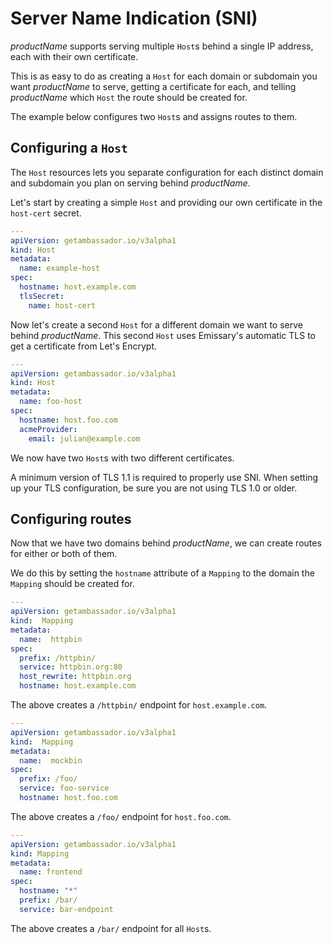 # Server Name Indication (SNI)

$productName$ supports serving multiple `Host`s behind a single IP address, each
with their own certificate.

This is as easy to do as creating a `Host` for each domain or subdomain you
want $productName$ to serve, getting a certificate for each, and telling
$productName$ which `Host` the route should be created for.

The example below configures two `Host`s and assigns routes to them.

## Configuring a `Host`

The `Host` resources lets you separate configuration for each distinct domain
and subdomain you plan on serving behind $productName$.

Let's start by creating a simple `Host` and providing our own certificate in
the `host-cert` secret.

```yaml
---
apiVersion: getambassador.io/v3alpha1
kind: Host
metadata:
  name: example-host
spec:
  hostname: host.example.com
  tlsSecret:
    name: host-cert
```

Now let's create a second `Host` for a different domain we want to serve behind
$productName$. This second `Host` uses Emissary's automatic TLS
to get a certificate from Let's Encrypt.

```yaml
---
apiVersion: getambassador.io/v3alpha1
kind: Host
metadata:
  name: foo-host
spec:
  hostname: host.foo.com
  acmeProvider:
    email: julian@example.com
```

We now have two `Host`s with two different certificates.

<Alert severity="info">
  A minimum version of TLS 1.1 is required to properly use SNI. When setting up your TLS configuration, be sure you are not using TLS 1.0 or older.
</Alert>

## Configuring routes

Now that we have two domains behind $productName$, we can create routes for either
or both of them.

We do this by setting the `hostname` attribute of a `Mapping` to the domain the
`Mapping` should be created for.

```yaml
---
apiVersion: getambassador.io/v3alpha1
kind:  Mapping
metadata:
  name:  httpbin
spec:
  prefix: /httpbin/
  service: httpbin.org:80
  host_rewrite: httpbin.org
  hostname: host.example.com
```

The above creates a `/httpbin/` endpoint for `host.example.com`.

```yaml
---
apiVersion: getambassador.io/v3alpha1
kind:  Mapping
metadata:
  name:  mockbin
spec:
  prefix: /foo/
  service: foo-service
  hostname: host.foo.com
```

The above creates a `/foo/` endpoint for `host.foo.com`.

```yaml
---
apiVersion: getambassador.io/v3alpha1
kind: Mapping
metadata:
  name: frontend
spec:
  hostname: "*"
  prefix: /bar/
  service: bar-endpoint
```

The above creates a `/bar/` endpoint for all `Host`s.
